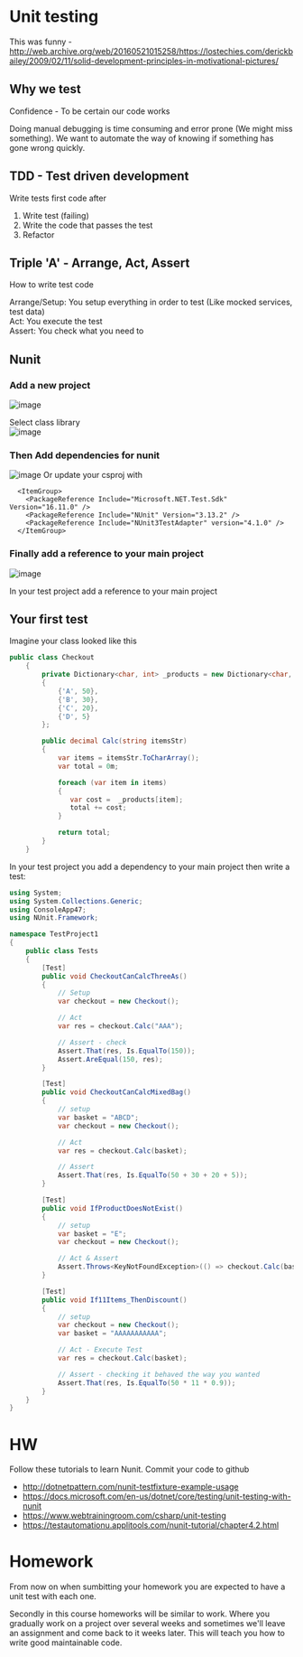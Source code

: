 # Unit testing
This was funny - http://web.archive.org/web/20160521015258/https://lostechies.com/derickbailey/2009/02/11/solid-development-principles-in-motivational-pictures/

## Why we test
Confidence - To be certain our code works

Doing manual debugging is time consuming and error prone (We might miss something). We want to automate the way of knowing if something has gone wrong quickly.


## TDD - Test driven development
Write tests first code after

1. Write test (failing)
2. Write the code that passes the test
3. Refactor


## Triple 'A' - Arrange, Act, Assert
How to write test code

Arrange/Setup: You setup everything in order to test (Like mocked services, test data)  
Act: You execute the test  
Assert: You check what you need to  

## Nunit
### Add a new project
![image](https://user-images.githubusercontent.com/63453969/221358708-f8fbc526-ac2b-4b1c-8212-e0bff7fe1948.png)

Select class library   
![image](https://user-images.githubusercontent.com/63453969/221358737-0f3abd80-3810-41e3-bb7c-6b374b8e444b.png)


### Then Add dependencies for nunit

![image](https://user-images.githubusercontent.com/63453969/182658297-e364890f-de66-4439-8199-c5a4660462aa.png)
Or update your csproj with
```
  <ItemGroup>
    <PackageReference Include="Microsoft.NET.Test.Sdk" Version="16.11.0" />
    <PackageReference Include="NUnit" Version="3.13.2" />
    <PackageReference Include="NUnit3TestAdapter" version="4.1.0" />
  </ItemGroup>
```

### Finally add a reference to your main project
![image](https://user-images.githubusercontent.com/63453969/226105073-daf6f23e-914c-41ae-8855-2b24fa359c11.png)

In your test project add a reference to your main project




## Your first test
Imagine your class looked like this
```Checkout.cs
public class Checkout
    {
        private Dictionary<char, int> _products = new Dictionary<char, int>
        {
            {'A', 50},
            {'B', 30},
            {'C', 20},
            {'D', 5}
        };

        public decimal Calc(string itemsStr)
        {
            var items = itemsStr.ToCharArray();
            var total = 0m;

            foreach (var item in items)
            {
               var cost =  _products[item];
               total += cost;
            }

            return total;
        }
    }
```

In your test project you add a dependency to your main project then write a test:
```Test.cs
using System;
using System.Collections.Generic;
using ConsoleApp47;
using NUnit.Framework;

namespace TestProject1
{
    public class Tests
    {
        [Test]
        public void CheckoutCanCalcThreeAs()
        {
            // Setup
            var checkout = new Checkout();

            // Act
            var res = checkout.Calc("AAA");

            // Assert - check
            Assert.That(res, Is.EqualTo(150));
            Assert.AreEqual(150, res);
        }

        [Test]
        public void CheckoutCanCalcMixedBag()
        {
            // setup
            var basket = "ABCD";
            var checkout = new Checkout();

            // Act
            var res = checkout.Calc(basket);

            // Assert
            Assert.That(res, Is.EqualTo(50 + 30 + 20 + 5));
        }

        [Test]
        public void IfProductDoesNotExist()
        {
            // setup
            var basket = "E";
            var checkout = new Checkout();

            // Act & Assert
            Assert.Throws<KeyNotFoundException>(() => checkout.Calc(basket));
        }

        [Test]
        public void If11Items_ThenDiscount()
        {
            // setup
            var checkout = new Checkout();
            var basket = "AAAAAAAAAAA";

            // Act - Execute Test
            var res = checkout.Calc(basket);

            // Assert - checking it behaved the way you wanted
            Assert.That(res, Is.EqualTo(50 * 11 * 0.9));
        }
    }
}
```


# HW
Follow these tutorials to learn Nunit. Commit your code to github

- http://dotnetpattern.com/nunit-testfixture-example-usage
- https://docs.microsoft.com/en-us/dotnet/core/testing/unit-testing-with-nunit
- https://www.webtrainingroom.com/csharp/unit-testing
- https://testautomationu.applitools.com/nunit-tutorial/chapter4.2.html


# Homework
From now on when sumbitting your homework you are expected to have a unit test with each one.

Secondly in this course homeworks will be similar to work. Where you gradually work on a project over several weeks and sometimes we'll leave an assignment and come back to it weeks later. This will teach you how to write good maintainable code.


